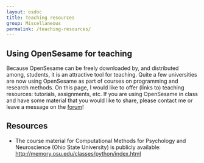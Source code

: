 ```yaml
---
layout: osdoc
title: Teaching resources
group: Miscellaneous
permalink: /teaching-resources/
---
```


Using OpenSesame for teaching
-----------------------------

Because OpenSesame can be freely downloaded by, and distributed among, students, it is an attractive tool for teaching. Quite a few universities are now using OpenSesame as part of courses on programming and research methods. On this page, I would like to offer (links to) teaching resources: tutorials, assignments, etc. If you are using OpenSesame in class and have some material that you would like to share, please contact me or leave a message on the [forum][]!

Resources
---------

- The course material for Computational Methods for Psychology and Neuroscience (Ohio State University) is publicly available: <http://memory.osu.edu/classes/python/index.html>

[forum]: http://forum.cogsci.nl/
